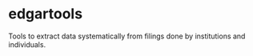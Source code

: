 # edgartools
Tools to extract data systematically from filings done by institutions and individuals. 
